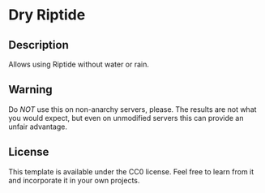 # Dry Riptide

## Description

Allows using Riptide without water or rain.

## Warning

Do _NOT_ use this on non-anarchy servers, please. The results are not what you would expect, but even on unmodified servers
this can provide an unfair advantage.

## License

This template is available under the CC0 license. Feel free to learn from it and incorporate it in your own projects.

